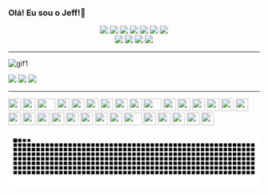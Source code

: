 ### Olá! Eu sou o Jeff!👋 
<!-- MOSTRAR STREAK [![GitHub Streak](https://streak-stats.demolab.com/?user=jhmcarvalho&theme=dark)](https://git.io/streak-stats) --> 
<!--![GIF do Jeff](https://user-images.githubusercontent.com/53948877/177198274-d7e74de7-abc8-4e1f-b2af-044264b732bb.gif) -->


<div align="center">
<img src="https://github.com/jhmcarvalho/jhmcarvalho/assets/53948877/8f102136-cd9e-4d22-8b01-b17bcbf917b6" width="110">
<img src="https://raw.githubusercontent.com/itsksaurabh/itsksaurabh/master/assets/postgresql.gif" width="110"> 
<img src="https://user-images.githubusercontent.com/74038190/212257454-16e3712e-945a-4ca2-b238-408ad0bf87e6.gif" width="100">
<img src="https://user-images.githubusercontent.com/74038190/212257468-1e9a91f1-b626-4baa-b15d-5c385dfa7ed2.gif" width="100">
<img src="https://user-images.githubusercontent.com/74038190/212257465-7ce8d493-cac5-494e-982a-5a9deb852c4b.gif" width="100">
<img src="https://user-images.githubusercontent.com/74038190/212257460-738ff738-247f-4445-a718-cdd0ca76e2db.gif" width="100">
<img src="https://user-images.githubusercontent.com/74038190/212257467-871d32b7-e401-42e8-a166-fcfd7baa4c6b.gif" width="100">
</br>
<img src="https://user-images.githubusercontent.com/74038190/212281775-b468df30-4edc-4bf8-a4ee-f52e1aaddc86.gif" width="120">
<!--img src="https://github.com/jhmcarvalho/jhmcarvalho/assets/53948877/a6d0910d-95f3-4767-9625-50d5aaa8142c" width="100" -->
<img src="https://github.com/jhmcarvalho/jhmcarvalho/assets/53948877/942cd560-3b69-4c7c-8b80-91c580a2f43c" width="130">
<img src="https://github.com/Anmol-Baranwal/Cool-GIFs-For-GitHub/assets/74038190/29fd6286-4e7b-4d6c-818f-c4765d5e39a9" width="100">
<img src="https://github.com/Anmol-Baranwal/Cool-GIFs-For-GitHub/assets/74038190/67f477ed-6624-42da-99f0-1a7b1a16eecb" width="100">

</div>  

---
![gif1](https://github.com/jhmcarvalho/jhmcarvalho/assets/53948877/ed812718-95e4-4929-bede-dd84c9a9fbaf)
<!--![gif2](https://github.com/jhmcarvalho/jhmcarvalho/assets/53948877/37687539-c0ab-42d8-8d86-dd64343a771e) -->
<div>
  <a href="https://www.linkedin.com/in/jeferson-martins-b4b060233" target="_blank"><img src="https://github.com/jhmcarvalho/jhmcarvalho/assets/53948877/b5b8ddd4-3e86-4105-8e36-264b3cea8b28" width="70" target="_blank"></a>
  <a href="https://instagram.com/jhmcarvalho" target="_blank"><img src="https://github.com/jhmcarvalho/jhmcarvalho/assets/53948877/b15e54d2-4b87-4467-8037-338cb18e66ea" width="90" target="_blank"></a>
  <a href = "mailto:jeferson_funet@hotmail.com"><img src="https://github.com/jhmcarvalho/jhmcarvalho/assets/53948877/9faed33b-52f8-46f1-a402-8b9cfe24f837" width="90" target="_blank"></a>
 <!-- <a href="https://www.twitch.tv/JeCarvalho_0" target="_blank"><img src="https://github.com/jhmcarvalho/jhmcarvalho/assets/53948877/4059775a-2661-43df-b3b9-789021f547d9" height="100" width="140" target="_blank"></a> -->
</div>


---
<div align="">
    <img src="https://cultofthepartyparrot.com/parrots/hd/githubparrot.gif" width="25" height="25"/>
    <img src="https://cultofthepartyparrot.com/flags/hd/iranparrot.gif" width="25" height="25"/>
    <img src="https://cultofthepartyparrot.com/parrots/asyncparrot.gif" width="36" height="25"/>
    <img src="https://cultofthepartyparrot.com/parrots/hd/60fpsparrot.gif" width="25" height="25"/>
    <img src="https://cultofthepartyparrot.com/parrots/hd/jumpingparrot.gif" width="25" height="25"/>
    <img src="https://cultofthepartyparrot.com/parrots/hd/opensourceparrot.gif" width="25" height="25"/>
    <img src="https://cultofthepartyparrot.com/parrots/hd/dealwithitnowparrot.gif" width="25" height="25"/>
    <img src="https://cultofthepartyparrot.com/parrots/hd/hypnoparrotlight.gif" width="25" height="25"/>
    <img src="https://cultofthepartyparrot.com/parrots/databaseparrot.gif" width="25" height="25"/>
    <img src="https://cultofthepartyparrot.com/parrots/fixparrot.gif" width="36" height="25"/>
    <img src="https://cultofthepartyparrot.com/parrots/hd/laptop_parrot.gif" width="25" height="25"/>
    <img src="https://cultofthepartyparrot.com/parrots/hd/spinningparrot.gif" width="25" height="25"/>
    <img src="https://cultofthepartyparrot.com/parrots/hd/levitationparrot.gif" width="25" height="25"/>
    <img src="https://cultofthepartyparrot.com/parrots/hd/meldparrot.gif" width="25" height="25"/>
    <img src="https://cultofthepartyparrot.com/parrots/slomoparrot.gif" width="25" height="25"/>
    <img src="https://cultofthepartyparrot.com/parrots/hd/moonwalkingparrot.gif" width="25" height="25"/>
    <img src="https://cultofthepartyparrot.com/parrots/hd/stableparrot.gif" width="25" height="25"/>
    <img src="https://cultofthepartyparrot.com/parrots/hd/scienceparrot.gif" width="25" height="25"/>
    <img src="https://cultofthepartyparrot.com/parrots/hd/pirateparrot.gif" width="25" height="25"/>
    <img src="https://cultofthepartyparrot.com/parrots/hd/footballparrot.gif" width="25" height="25"/>
    <img src="https://cultofthepartyparrot.com/parrots/hd/illuminatiparrot.gif" width="25" height="25"/>
    <img src="https://cultofthepartyparrot.com/parrots/hd/hypnoparrotdark.gif" width="25" height="25"/>
    <img src="https://cultofthepartyparrot.com/parrots/hd/mustacheparrot.gif" width="25" height="25"/>
    <img src="https://cultofthepartyparrot.com/parrots/databaseparrot.gif" width="25" height="25"/>
    <img src="https://cultofthepartyparrot.com/parrots/fixparrot.gif" width="36" height="25"/>
    <img src="https://cultofthepartyparrot.com/parrots/hd/laptop_parrot.gif" width="25" height="25"/>
    <img src="https://cultofthepartyparrot.com/parrots/hd/spinningparrot.gif" width="25" height="25"/>
    <img src="https://cultofthepartyparrot.com/parrots/hd/levitationparrot.gif" width="25" height="25"/>
    <img src="https://cultofthepartyparrot.com/parrots/hd/meldparrot.gif" width="25" height="25"/>
    <img src="https://cultofthepartyparrot.com/parrots/slomoparrot.gif" width="25" height="25"/>
</div>

 ![Snake animation](https://github.com/jhmcarvalho/jhmcarvalho/blob/output/github-snake-dark.svg)
 

